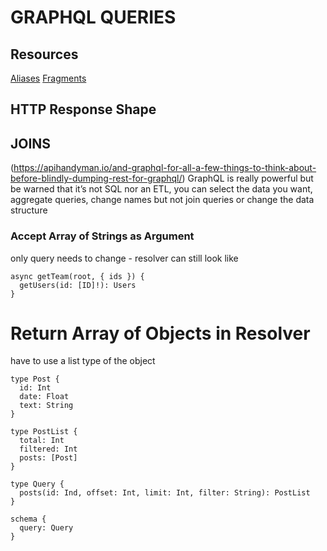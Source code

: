 # GRAPHQL QUERIES

## Resources

[Aliases](https://medium.com/atheros/graphql-quick-tip-aliases-567303a9ddc5)
[Fragments](https://graphqlmastery.com/blog/how-to-query-your-schema-with-graphql-fragments)

## HTTP Response Shape

## JOINS

(https://apihandyman.io/and-graphql-for-all-a-few-things-to-think-about-before-blindly-dumping-rest-for-graphql/)
GraphQL is really powerful but be warned that it’s not SQL nor an ETL, you
can select the data you want, aggregate queries, change names but not join
queries or change the data structure

### Accept Array of Strings as Argument

only query needs to change - resolver can still look like

```
async getTeam(root, { ids }) {
  getUsers(id: [ID]!): Users
}
```

# Return Array of Objects in Resolver

have to use a list type of the object

```
type Post {
  id: Int
  date: Float
  text: String
}

type PostList {
  total: Int
  filtered: Int
  posts: [Post]
}

type Query {
  posts(id: Ind, offset: Int, limit: Int, filter: String): PostList
}

schema {
  query: Query
}
```

